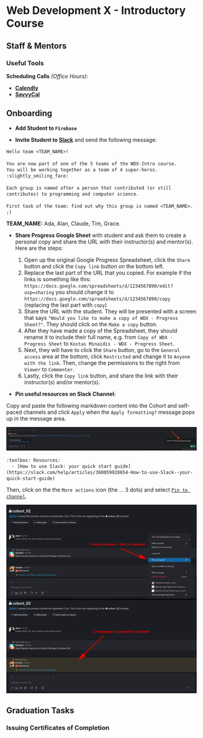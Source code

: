 # Web Development X - Introductory Course

## Staff & Mentors

### Useful Tools 

**Scheduling Calls** _(Office Hours)_:
- [**Calendly**](https://calendly.com/)
- [**SavvyCal**](https://savvycal.com/)

## Onboarding

- **Add Student to `Firebase`**

- **Invite Student to [Slack](https://intechgration.slack.com)** and send the following message:

```
Hello team <TEAM_NAME>!

You are now part of one of the 5 teams of the WDX-Intro course.
You will be working together as a team of 4 super-heros. :slightly_smiling_face:

Each group is named after a person that contributed (or still contributes) to programming and computer science.

First task of the team: find out why this group is named <TEAM_NAME>. ;)    
```

**TEAM_NAME:** Ada, Alan, Claude, Tim, Grace.

- **Share Progress Google Sheet** with student and ask them to create a personal copy and share the URL with their instructor(s) and mentor(s). Here are the steps:
  1. Open up the original Google Progress Spreadsheet, click the `Share` button and click the `Copy link` button on the bottom left.
  2. Replace the last part of the URL that you copied. For example if the links is something like this: `https://docs.google.com/spreadsheets/d/1234567890/edit?usp=sharing` you should change it to `https://docs.google.com/spreadsheets/d/1234567890/copy` (replacing the last part with `copy`)
  3. Share the URL with the student. They will be presented with a screen that says `"Would you like to make a copy of WDX - Progress Sheet?"`. They should click on the `Make a copy` button.
  4. After they have made a copy of the Spreadsheet, they should rename it to include their full name, e.g. from `Copy of WDX - Progress Sheet` to `Kostas Minaidis - WDX - Progress Sheet`.
  5. Next, they will have to click the `Share` button, go to the `General access` area at the bottom, click `Restricted` and change it to `Anyone with the link`. Then, change the permissions to the right from `Viewer` to `Commenter`.
  6. Lastly, click the `Copy link` button, and share the link with their instructor(s) and/or mentor(s). 

- **Pin useful resources on Slack Channel:**

Copy and paste the following markdown content into the Cohort and self-paced channels and click `Apply` when the `Apply formatting?` message pops up in the message area. 

![](./assets/Apply.formatting.jpg)

```
:toolbox: Resources:
  - [How to use Slack: your quick start guide](https://slack.com/help/articles/360059928654-How-to-use-Slack--your-quick-start-guide)
```

Then, click on the the `More actions` icon (the ... 3 dots) and select [`Pin to channel`](https://slack.com/help/articles/205239997-Pin-messages-and-bookmark-links).

[![](./assets/Pin.Resources.to.Channel.jpg)](./assets/Pin.Resources.to.Channel.jpg)

## Graduation Tasks  

### Issuing Certificates of Completion